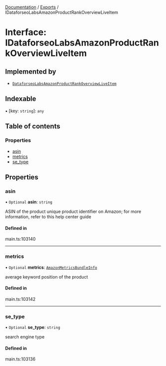[Documentation](../README.md) / [Exports](../modules.md) / IDataforseoLabsAmazonProductRankOverviewLiveItem

# Interface: IDataforseoLabsAmazonProductRankOverviewLiveItem

## Implemented by

- [`DataforseoLabsAmazonProductRankOverviewLiveItem`](../classes/DataforseoLabsAmazonProductRankOverviewLiveItem.md)

## Indexable

▪ [key: `string`]: `any`

## Table of contents

### Properties

- [asin](IDataforseoLabsAmazonProductRankOverviewLiveItem.md#asin)
- [metrics](IDataforseoLabsAmazonProductRankOverviewLiveItem.md#metrics)
- [se\_type](IDataforseoLabsAmazonProductRankOverviewLiveItem.md#se_type)

## Properties

### asin

• `Optional` **asin**: `string`

ASIN of the product
unique product identifier on Amazon;
for more information, refer to this help center guide

#### Defined in

main.ts:103140

___

### metrics

• `Optional` **metrics**: [`AmazonMetricsBundleInfo`](../classes/AmazonMetricsBundleInfo.md)

average keyword position of the product

#### Defined in

main.ts:103142

___

### se\_type

• `Optional` **se\_type**: `string`

search engine type

#### Defined in

main.ts:103136
